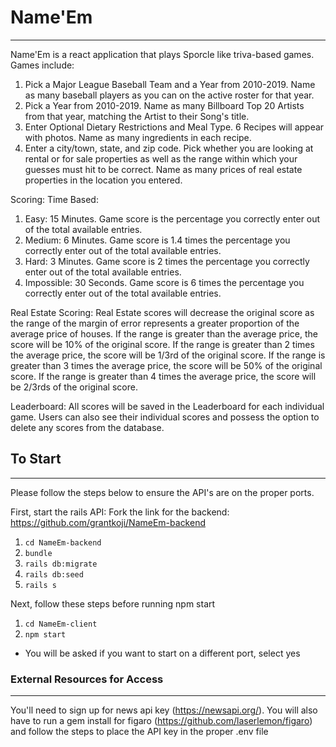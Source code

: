 # Name'Em
---
Name'Em is a react application that plays Sporcle like triva-based games.
Games include:
1. Pick a Major League Baseball Team and a Year from 2010-2019. Name as many baseball players as you can on the active roster for that year.
2. Pick a Year from 2010-2019. Name as many Billboard Top 20 Artists from that year, matching the Artist to their Song's title.
3. Enter Optional Dietary Restrictions and Meal Type. 6 Recipes will appear with photos. Name as many ingredients in each recipe.
4. Enter a city/town, state, and zip code. Pick whether you are looking at rental or for sale properties as well as the range within which your guesses must hit to be correct. Name as many prices of real estate properties in the location you entered. 



Scoring:
Time Based:
1. Easy: 15 Minutes. Game score is the percentage you correctly enter out of the total available entries.
2. Medium: 6 Minutes. Game score is 1.4 times the percentage you correctly enter out of the total available entries.
3. Hard: 3 Minutes. Game score is 2 times the percentage you correctly enter out of the total available entries.
4. Impossible: 30 Seconds. Game score is 6 times the percentage you correctly enter out of the total available entries.

Real Estate Scoring:
Real Estate scores will decrease the original score as the range of the margin of error represents a greater proportion of the average price of houses.
If the range is greater than the average price, the score will be 10% of the original score.
If the range is greater than 2 times the average price, the score will be 1/3rd of the original score.
If the range is greater than 3 times the average price, the score will be 50% of the original score.
If the range is greater than 4 times the average price, the score will be 2/3rds of the original score.
 
Leaderboard:
All scores will be saved in the Leaderboard for each individual game.
Users can also see their individual scores and possess the option to delete any scores from the database.


## To Start
---
Please follow the steps below to ensure the API's are on the proper ports. 


First, start the rails API:
Fork the link for the backend: https://github.com/grantkoji/NameEm-backend
1. `cd NameEm-backend`
2. `bundle`
3. `rails db:migrate`
4. `rails db:seed`
5. `rails s`

Next, follow these steps before running npm start
1. `cd NameEm-client` 
2. `npm start`
  - You will be asked if you want to start on a different port, select yes

### External Resources for Access
---
You'll need to sign up for news api key (https://newsapi.org/). You will also have to run a gem install for figaro (https://github.com/laserlemon/figaro) and follow the steps to place the API key in the proper .env file